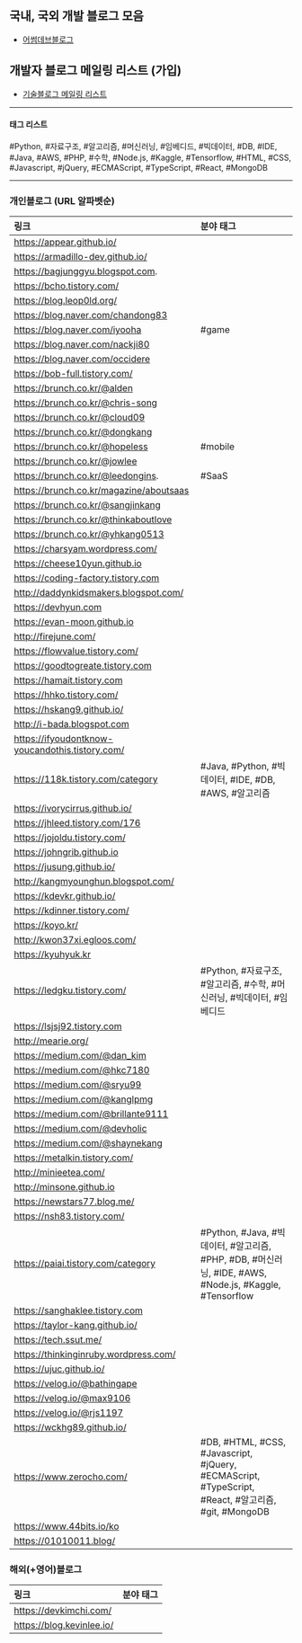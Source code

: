 ## 국내, 국외 개발 블로그 모음

* [어썸데브블로그](https://github.com/sarojaba/awesome-devblog)

## 개발자 블로그 메일링 리스트 (가입)

* [기술블로그 메일링 리스트](http://kyungyeon.me/subscribe)

----------

#### 태그 리스트

#Python, #자료구조, #알고리즘, #머신러닝, #임베디드, #빅데이터, #DB, #IDE, #Java, #AWS, #PHP, #수학, #Node.js, #Kaggle, #Tensorflow, #HTML, #CSS, #Javascript, #jQuery, #ECMAScript, #TypeScript, #React, #MongoDB

------------

### 개인블로그 (URL 알파벳순)

| 링크                                             | 분야 태그                                                      |
| :-----------------------------------------------| :----------------------------------------------------------  |
| https://appear.github.io/                       |                                                              |
| https://armadillo-dev.github.io/                |                                                              |
| https://bagjunggyu.blogspot.com.                |                                                              |
| https://bcho.tistory.com/                       |                                                              |
| https://blog.leop0ld.org/                       |                                                              |
| https://blog.naver.com/chandong83               |                                                              |
| https://blog.naver.com/iyooha                   | #game                                                        |
| https://blog.naver.com/nackji80                 |                                                              |
| https://blog.naver.com/occidere                 |                                                              |
| https://bob-full.tistory.com/                   |                                                              |
| https://brunch.co.kr/@alden                     |                                                              |
| https://brunch.co.kr/@chris-song                |                                                              |
| https://brunch.co.kr/@cloud09                   |                                                              |
| https://brunch.co.kr/@dongkang                  |                                                              |
| https://brunch.co.kr/@hopeless                  | #mobile                                                      |
| https://brunch.co.kr/@jowlee                    |                                                              |
| https://brunch.co.kr/@leedongins.               | #SaaS                                                        |
| https://brunch.co.kr/magazine/aboutsaas         |                                                              |
| https://brunch.co.kr/@sangjinkang               |                                                              |
| https://brunch.co.kr/@thinkaboutlove            |                                                              |  
| https://brunch.co.kr/@yhkang0513                |                                                              |
| https://charsyam.wordpress.com/                 |                                                              |
| https://cheese10yun.github.io                   |                                                              |
| https://coding-factory.tistory.com              |                                                              |
| http://daddynkidsmakers.blogspot.com/           |                                                              |
| https://devhyun.com                             |                                                              |
| https://evan-moon.github.io                     |                                                              |
| http://firejune.com/                            |                                                              |
| https://flowvalue.tistory.com/                  |                                                              |
| https://goodtogreate.tistory.com                |                                                              |
| https://hamait.tistory.com                      |                                                              |
| https://hhko.tistory.com/                       |                                                              |
| https://hskang9.github.io/                      |                                                              |
| http://i-bada.blogspot.com                      |                                                              |
| https://ifyoudontknow-youcandothis.tistory.com/ |                                                              |
| https://118k.tistory.com/category               | #Java, #Python, #빅데이터, #IDE, #DB, #AWS, #알고리즘            |
| https://ivorycirrus.github.io/                  |                                                              |
| https://jhleed.tistory.com/176                  |                                                              |
| https://jojoldu.tistory.com/                    |                                                              |
| https://johngrib.github.io                      |                                                              |
| https://jusung.github.io/                       |                                                              |
| http://kangmyounghun.blogspot.com/              |                                                              |
| https://kdevkr.github.io/                       |                                                              |
| https://kdinner.tistory.com/                    |                                                              |
| https://koyo.kr/                                |                                                              |
| http://kwon37xi.egloos.com/                     |                                                              |
| https://kyuhyuk.kr                              |                                                              |
| https://ledgku.tistory.com/                     | #Python, #자료구조, #알고리즘, #수학, #머신러닝, #빅데이터, #임베디드    |
| https://lsjsj92.tistory.com                     |                                                              |
| http://mearie.org/                              |                                                              |
| https://medium.com/@dan_kim                     |                                                              |
| https://medium.com/@hkc7180                     |                                                              |
| https://medium.com/@sryu99                      |                                                              |
| https://medium.com/@kanglpmg                    |                                                              |
| https://medium.com/@brillante9111               |                                                              |
| https://medium.com/@devholic                    |                                                              |
| https://medium.com/@shaynekang                  |                                                              |
| https://metalkin.tistory.com/                   |                                                              |
| http://minieetea.com/                           |                                                              |
| http://minsone.github.io                        |                                                              |
| https://newstars77.blog.me/                     |                                                              |
| https://nsh83.tistory.com/                      |                                                              |
| https://paiai.tistory.com/category              | #Python, #Java, #빅데이터, #알고리즘, #PHP,  #DB, #머신러닝, #IDE, #AWS,  #Node.js, #Kaggle, #Tensorflow |
| https://sanghaklee.tistory.com                  |                                                              |
| https://taylor-kang.github.io/                  |                                                              |
| https://tech.ssut.me/                           |                                                              |
| https://thinkinginruby.wordpress.com/           |                                                              |
| https://ujuc.github.io/                         |                                                              |
| https://velog.io/@bathingape                    |                                                              |
| https://velog.io/@max9106                       |                                                              |
| https://velog.io/@rjs1197                       |                                                              |
| https://wckhg89.github.io/                      |                                                              |
| https://www.zerocho.com/                        | #DB, #HTML, #CSS, #Javascript, #jQuery, #ECMAScript, #TypeScript, #React, #알고리즘, #git, #MongoDB |
| https://www.44bits.io/ko                        |                                                              |
| https://01010011.blog/                          |                                                              |

### 해외(+영어)블로그

| 링크                      | 분야 태그 |
| :------------------------ | :-------- |
| https://devkimchi.com/    |           |
| https://blog.kevinlee.io/ |           |
